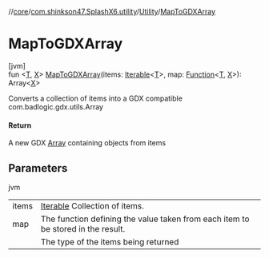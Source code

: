 //[core](../../../index.md)/[com.shinkson47.SplashX6.utility](../index.md)/[Utility](index.md)/[MapToGDXArray](-map-to-g-d-x-array.md)

# MapToGDXArray

[jvm]\
fun &lt;[T](-map-to-g-d-x-array.md), [X](-map-to-g-d-x-array.md)&gt; [MapToGDXArray](-map-to-g-d-x-array.md)(items: [Iterable](https://kotlinlang.org/api/latest/jvm/stdlib/kotlin.collections/-iterable/index.html)&lt;[T](-map-to-g-d-x-array.md)&gt;, map: [Function](https://docs.oracle.com/javase/8/docs/api/java/util/function/Function.html)&lt;[T](-map-to-g-d-x-array.md), [X](-map-to-g-d-x-array.md)&gt;): Array&lt;[X](-map-to-g-d-x-array.md)&gt;

Converts a collection of items into a GDX compatible com.badlogic.gdx.utils.Array

#### Return

A new GDX [Array](https://kotlinlang.org/api/latest/jvm/stdlib/kotlin/-array/index.html) containing objects from items</X></T>

## Parameters

jvm

| | |
|---|---|
| items | [Iterable](https://kotlinlang.org/api/latest/jvm/stdlib/kotlin.collections/-iterable/index.html) Collection of items. |
| map | The function defining the value taken from each item to be stored in the result. |
|  | <X> The type of the items being returned |
